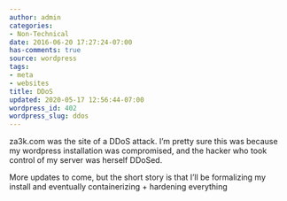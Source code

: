 ```yaml
---
author: admin
categories:
- Non-Technical
date: 2016-06-20 17:27:24-07:00
has-comments: true
source: wordpress
tags:
- meta
- websites
title: DDoS
updated: 2020-05-17 12:56:44-07:00
wordpress_id: 402
wordpress_slug: ddos
---
```

za3k.com was the site of a DDoS attack. I’m pretty sure this was because my wordpress installation was compromised, and the hacker who took control of my server was herself DDoSed.

More updates to come, but the short story is that I’ll be formalizing my install and eventually containerizing + hardening everything
